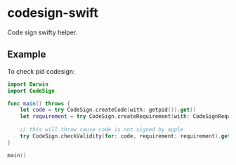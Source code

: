 # codesign-swift

Code sign swifty helper.

## Example

To check pid codesign:
```swift
import Darwin
import CodeSign

func main() throws {
    let code = try CodeSign.createCode(with: getpid()).get()
    let requirement = try CodeSign.createRequirement(with: CodeSignRequirementString.apple).get()
    
    // this will throw cause code is not signed by apple
    try CodeSign.checkValidity(for: code, requirement: requirement).get()
}

main()
```
